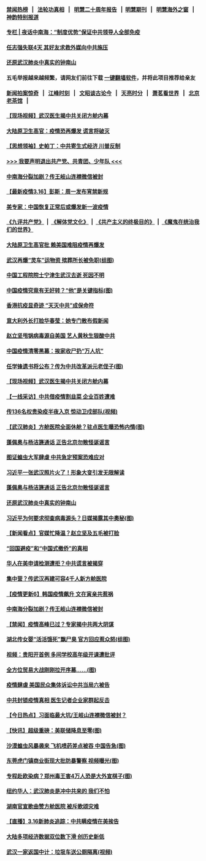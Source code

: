 #### [禁闻热榜](热点新闻.md?=0)  &nbsp;&nbsp;|&nbsp;&nbsp; [法轮功真相](https://github.com/gfw-breaker/truth/blob/master/README.md?=0) &nbsp;&nbsp;|&nbsp;&nbsp; [明慧二十周年报告](https://github.com/gfw-breaker/mh-reports/blob/master/README.md?=0) &nbsp;&nbsp;|&nbsp;&nbsp;[明慧期刊](https://github.com/gfw-breaker/mh-qikan) &nbsp;&nbsp;|&nbsp;&nbsp; [明慧海外之窗](https://github.com/gfw-breaker/mh-news/blob/master/README.md?=0) &nbsp;&nbsp;|&nbsp;&nbsp; [神韵特别报道](https://github.com/gfw-breaker/mh-news/blob/master/shenyun.md?=0)
#### [ 专栏 | 夜话中南海：“制度优势”保证中共领导人全部免疫](https://github.com/gfw-breaker/banned-news/blob/master/pages/yehuazhongnanhai/gx-03162020154354.md)
#### [ 任志强失联4天 其好友求救外媒向中共施压](https://github.com/gfw-breaker/banned-news/blob/master/pages/nsc413/n11942675.md)
#### [ 还原武汉肺炎中真实的钟南山](https://github.com/gfw-breaker/banned-news/blob/master/pages/nf4514/n11938593.md)
#### 五毛举报越来越频繁，请网友们前往下载 [一键翻墙软件](https://github.com/gfw-breaker/ssr-accounts)，并将此项目推荐给亲友
#### [新闻拍案惊奇](https://github.com/gfw-breaker/banned-news/blob/master/pages/link4.md) &nbsp;&nbsp;|&nbsp;&nbsp; [江峰时刻](https://github.com/gfw-breaker/banned-news/blob/master/pages/link4.md) &nbsp;&nbsp;|&nbsp;&nbsp; [文昭谈古论今](https://github.com/gfw-breaker/banned-news/blob/master/pages/link4.md) &nbsp;&nbsp;|&nbsp;&nbsp; [天亮时分](https://github.com/gfw-breaker/banned-news/blob/master/pages/link4.md) &nbsp;&nbsp;|&nbsp;&nbsp; [萧茗看世界](https://github.com/gfw-breaker/banned-news/blob/master/pages/link4.md) &nbsp;&nbsp;|&nbsp;&nbsp; [北京老茶馆](https://github.com/gfw-breaker/banned-news/blob/master/pages/link4.md) &nbsp;&nbsp;|&nbsp;&nbsp; 
#### [ 【现场视频】武汉医生揭中共关闭方舱内幕](https://github.com/gfw-breaker/banned-news/blob/master/pages/nf4514/n11943071.md)
#### [ 大陆原卫生高官：疫情恐再爆发 谎言将破灭](https://github.com/gfw-breaker/banned-news/blob/master/pages/nf4514/n11942229.md)
#### [ 【思想领袖】史帕丁：中共寄生式经济 川普反制](https://github.com/gfw-breaker/banned-news/blob/master/pages/nf4514/n11805341.md)
#### [>>> 我要声明退出共产党、共青团、少年队 <<<](https://github.com/begood0513/goodnews/blob/master/quit/letter.md) 
#### [ 中南海分裂加剧？传王岐山连襟微信被封](https://github.com/gfw-breaker/banned-news/blob/master/pages/prog1138/a102800515.md)
#### [ 【最新疫情3.16】彭斯：周一发布宵禁新规](https://github.com/gfw-breaker/banned-news/blob/master/pages/nf4514/n11942860.md)
#### [ 美专家：中国恢复正常后或爆发新一波疫情](https://github.com/gfw-breaker/banned-news/blob/master/pages/nsc413/n11943151.md)
#### [《九评共产党》](https://github.com/begood0513/9ping.md/blob/master/README.md) &nbsp;|&nbsp; [《解体党文化》](../../../../jtdwh.md/blob/master/README.md)  &nbsp;|&nbsp; [《共产主义的终极目的》](../../../../gczydzjmd.md/blob/master/README.md) &nbsp;|&nbsp; [《魔鬼在统治我们的世界》](../../../../mgztzwmdsj.md/blob/master/README.md) 
#### [ 大陆原卫生高官批 赖美国难阻疫情再爆发](https://github.com/gfw-breaker/banned-news/blob/master/pages/nsc413/n11942229.md)
#### [ 武汉再爆“灵车”运物资 殡葬所长被免职(组图)](https://github.com/gfw-breaker/banned-news/blob/master/pages/p1/926349.md)
#### [ 中国工程院院士宁津生武汉去逝 死因不明](https://github.com/gfw-breaker/banned-news/blob/master/pages/nsc413/n11942719.md)
#### [ 中国疫情究竟有无好转？“他”是关键指标(图)](https://github.com/gfw-breaker/banned-news/blob/master/pages/p1/926347.md)
#### [ 香港抗疫显奇迹 “天灭中共”成保命符](https://github.com/gfw-breaker/banned-news/blob/master/pages/nf4514/n11942593.md)
#### [ 意大利外长打脸华春莹：她专门散布假新闻](https://github.com/gfw-breaker/banned-news/blob/master/pages/prog204/a102800647.md)
#### [ 赵立坚甩锅病毒源自美国 艺人黄秋生狠酸中共](https://github.com/gfw-breaker/banned-news/blob/master/pages/nsc413/n11942589.md)
#### [ 中国疫情清零黑幕：挨家收尸扔“万人坑”](https://github.com/gfw-breaker/banned-news/blob/master/pages/prog204/a102800622.md)
#### [ 任学锋遗书将公布？传为中共改革派元老侄子(图)](https://github.com/gfw-breaker/banned-news/blob/master/pages/p2/926226.md)
#### [ 【现场视频】武汉医生揭中共关闭方舱内幕](https://github.com/gfw-breaker/banned-news/blob/master/pages/nsc413/n11943071.md)
#### [ 【一线采访】中共借疫情割韭菜 企业百姓遭难](https://github.com/gfw-breaker/banned-news/blob/master/pages/nf4514/n11944978.md)
#### [ 传136名权贵染疫半夜入京 惊动卫戍部队(视频)](https://github.com/gfw-breaker/banned-news/blob/master/pages/prog204/a102800566.md)
#### [ 【武汉肺炎】方舱医院全面休舱？驻点医生曝恐怖内情(图)](https://github.com/gfw-breaker/banned-news/blob/master/pages/p1/926356.md)
#### [ 蓬佩奥与杨洁篪通话 正告北京勿散怪诞谣言](https://github.com/gfw-breaker/banned-news/blob/master/pages/nf4514/n11945291.md)
#### [ 图证蝗虫大军肆虐 中共急定预案恐难应对](https://github.com/gfw-breaker/banned-news/blob/master/pages/nf4514/n11942373.md)
#### [ 习近平一张武汉照片火了！形象大变引发无限解读](https://github.com/gfw-breaker/banned-news/blob/master/pages/prog1138/a102797754.md)
#### [ 蓬佩奥与杨洁篪通话 正告北京勿散怪诞谣言](https://github.com/gfw-breaker/banned-news/blob/master/pages/nsc413/n11945291.md)
#### [ 还原武汉肺炎中真实的钟南山](https://github.com/gfw-breaker/banned-news/blob/master/pages/nsc413/n11938593.md)
#### [ 习近平为何要求彻查病毒源头？日媒揭露其中奧秘(图)](https://github.com/gfw-breaker/banned-news/blob/master/pages/p2/926421.md)
#### [ 【新闻看点】官媒忙降温？赵立坚及五毛被打脸](https://github.com/gfw-breaker/banned-news/blob/master/pages/nsc413/n11945071.md)
#### [ “回国避疫”和“中国式撤侨”的真相](https://github.com/gfw-breaker/banned-news/blob/master/pages/nsc413/n11943372.md)
#### [ 华人在美申请检测遭拒？中共谎言被揭穿](https://github.com/gfw-breaker/banned-news/blob/master/pages/nsc413/n11942723.md)
#### [ 集中营？传武汉再建可容4千人新方舱医院](https://github.com/gfw-breaker/banned-news/blob/master/pages/nsc413/n11942656.md)
#### [ 【疫情更新6】韩国疫情飙升 文在寅亲共惹祸](https://github.com/gfw-breaker/banned-news/blob/master/pages/prog204/a102795918.md)
#### [ 中南海分裂加剧？传王岐山连襟微信被封](https://github.com/gfw-breaker/banned-news/blob/master/pages/prog204/a102800515.md)
#### [ 【禁闻】疫情高峰已过？专家揭中共两大阴谋](https://github.com/gfw-breaker/banned-news/blob/master/pages/prog204/a102800260.md)
#### [ 湖北传女婴“活活饿死”飘尸臭 官方回应惹众怒(组图)](https://github.com/gfw-breaker/banned-news/blob/master/pages/p1/926452.md)
#### [ 视频：贵阳开首例 多间学校高年级开课遭批评](https://github.com/gfw-breaker/banned-news/blob/master/pages/nsc413/n11941987.md)
#### [ 全方位贸易大战刚刚拉开序幕……(图)](https://github.com/gfw-breaker/banned-news/blob/master/pages/p5/926367.md)
#### [ 疫情肆虐 美国民众集体诉讼中共当局六被告](https://github.com/gfw-breaker/banned-news/blob/master/pages/nsc413/n11943833.md)
#### [ 中共封锁疫情真相 医生记者企业家群起反击](https://github.com/gfw-breaker/banned-news/blob/master/pages/nsc413/n11942926.md)
#### [ 【今日热点】习面临最大坑/王岐山连襟微信被封？](https://github.com/gfw-breaker/banned-news/blob/master/pages/prog204/a102800547.md)
#### [ 【快讯】超级重磅：美联储降息至零(图)](https://github.com/gfw-breaker/banned-news/blob/master/pages/p5/926369.md)
#### [ 沙漠蝗虫风暴袭来 飞机喷药差点被吞 中国告急(图)](https://github.com/gfw-breaker/banned-news/blob/master/pages/p1/926407.md)
#### [ 东莞虎门镇商业街现大批防暴警察 视频曝光(图)](https://github.com/gfw-breaker/banned-news/blob/master/pages/p1/926344.md)
#### [ 专程赴欧染病？郑州毒王害4万人恐是大外宣棋子(图)](https://github.com/gfw-breaker/banned-news/blob/master/pages/p1/926341.md)
#### [ 纽约华人：武汉肺炎是冲中共来的 我们不怕](https://github.com/gfw-breaker/banned-news/blob/master/pages/nsc413/n11942905.md)
#### [ 湖南官宣歌曲赞方舱医院 被斥歌颂灾难](https://github.com/gfw-breaker/banned-news/blob/master/pages/nsc413/n11942504.md)
#### [ 【直播】3.16新肺炎追踪：中共瞒疫情在美挨告](https://github.com/gfw-breaker/banned-news/blob/master/pages/nf4514/n11944429.md)
#### [ 大陆多项经济数据双位数下滑 创历史新低](https://github.com/gfw-breaker/banned-news/blob/master/pages/nf4514/n11943386.md)
#### [ 武汉一家返国中计：垃圾车送公厕隔离(视频)](https://github.com/gfw-breaker/banned-news/blob/master/pages/prog204/a102800437.md)
